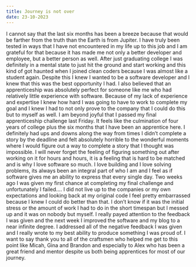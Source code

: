 ```yaml
---
title: Journey is not over
date: 23-10-2023
---
```


I cannot say that the last six months has been a breeze because that would be farther from the truth than the Earth is from Jupiter. I have truly been tested in ways that I have not encountered in my life up to this job and I am grateful for that because it has made me not only a better developer and employee, but a better person as well. After just graduating college I was definitely in a mental state to just hit the ground and start working and this kind of got haunted when I joined clean coders because I was almost like a student again. Despite this I knew I wanted to be a software developer and I knew that this was the best opportunity I had. I also believed that an apprenticeship was absolutely perfect for someone like me who had relatively little experience with software. Because of my lack of experience and expertise I knew how hard I was going to have to work to complete my goal and I knew I had to not only prove to the company that I could do this but to myself as well. I am beyond joyful that I passed my final apprenticeship challenge last Friday. It feels like the culmination of four years of college plus the six months that I have been an apprentice here. I definitely had ups and downs along the way from times I didn’t complete a story by the deadline and felt absolutely horrible to the wonderful moments where I would figure out a way to complete a story that I thought was impossible. I will never forget the feeling of figuring something out after working on it for hours and hours, it is a feeling that is hard to be matched and is why I love software so much. I love building and I love solving problems, its always been an integral part of who I am and I feel as if software gives me an ability to express that every single day. Two weeks ago I was given my first chance at completing my final challenge and unfortunately I failed…. I did not live up to the companies or my own expectations and looking back at my original code I feel pretty embarrassed because I knew I could do better than that. I don’t know if it was the initial stress or the amount of work I had to do in the short timespan but I messed up and it was on nobody but myself. I really payed attention to the feedback I was given and the next week I improved the software and my blog to a near infinite degree. I addressed all of the negative feedback I was given and I really wrote to my best ability to produce something I was proud of. I want to say thank you to all of the craftsmen who helped me get to this point like Micah, Gina and Brandon and especially to Alex who has been a great friend and mentor despite us both being apprentices for most of our journey.
